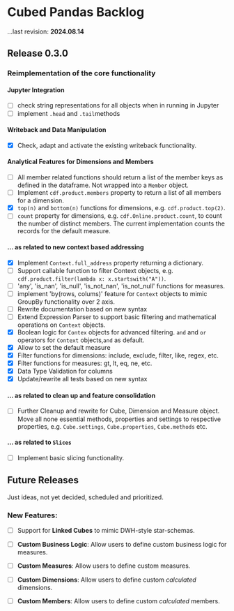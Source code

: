 # Cubed Pandas Backlog
...last revision: **2024.08.14**

## Release 0.3.0
### Reimplementation of the core functionality

#### Jupyter Integration
- [ ] check string representations for all objects when in running in Jupyter
- [ ] implement `.head`  and `.tail`methods

#### Writeback and Data Manipulation
- [x] Check, adapt and activate the existing writeback functionality.

#### Analytical Features for Dimensions and Members
- [ ] All member related functions should return a list of the member keys as defined in the dataframe. 
      Not wrapped into a `Member` object.
- [ ] Implement `cdf.product.members` property to return a list of all members for a dimension.
- [x] `top(n)` and `bottom(n)` functions for dimensions, e.g. `cdf.product.top(2)`.
- [ ] `count` property for dimensions, e.g. `cdf.Online.product.count`, to count the number of distinct members.
      The current implementation counts the records for the default measure.

#### ... as related to new context based addressing
- [x] Implement `Context.full_address` property returning a dictionary. 
- [ ] Support callable function to filter Context objects, e.g. `cdf.product.filter(lambda x: x.startswith("A"))`.
- [ ] 'any', 'is_nan', 'is_null', 'is_not_nan', 'is_not_null' functions for measures.
- [ ] implement 'by(rows, colums)' feature for `Context` objects to mimic GroupBy functionality over 2 axis.
- [ ] Rewrite documentation based on new syntax
- [ ] Extend Expression Parser to support basic filtering and mathematical operations on `Context` objects.
- [x] Boolean logic for `Contex` objects for advanced filtering. `and` and `or` operators 
      for `Context` objects,`and` as default.
- [x] Allow to set the default measure 
- [x] Filter functions for dimensions: include, exclude, filter, like, regex, etc.
- [x] Filter functions for measures: gt, lt, eq, ne, etc.
- [x] Data Type Validation for columns
- [x] Update/rewrite all tests based on new syntax
 
#### ... as related to clean up and feature consolidation
- [ ] Further Cleanup and rewrite for Cube, Dimension and Measure object.
      Move all none essential methods, properties and settings to respective properties,
      e.g. `Cube.settings`, `Cube.properties`, `Cube.methods` etc.  


#### ... as related to `Slices`
- [ ] Implement basic slicing functionality.


## Future Releases

Just ideas, not yet decided, scheduled and prioritized.

### New Features:
- [ ] Support for **Linked Cubes** to mimic DWH-style star-schemas.
- [ ] **Custom Business Logic**: Allow users to define custom business logic for measures.
- [ ] **Custom Measures**: Allow users to define custom measures.
- [ ] **Custom Dimensions**: Allow users to define custom *calculated* dimensions.
- [ ] **Custom Members**: Allow users to define custom *calculated* members.

